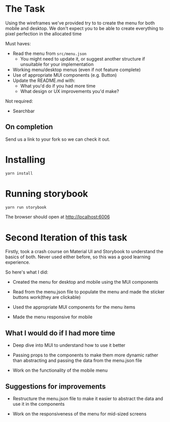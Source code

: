 # The Task

Using the wireframes we've provided try to to create the menu for both mobile
and desktop. We don't expect you to be able to create everything to pixel
perfection in the allocated time

Must haves:

* Read the menu from `src/menu.json`
  * You might need to update it, or suggest another structure if unsuitable for
    your implementation
* Working menu/desktop menus (even if not feature complete)
* Use of appropriate MUI components (e.g. Button)
* Update the README.md with:
  * What you'd do if you had more time
  * What design or UX improvements you'd make?

Not required:

* Searchbar

## On completion

Send us a link to your fork so we can check it out.

# Installing

```bash
yarn install
```

# Running storybook

```bash
yarn run storybook
```

The browser should open at <http://localhost:6006>

# Second Iteration of this task

Firstly, took a crash course on Material UI and Storybook to understand the basics of both.
Never used either before, so this was a good learning experience.

So here's what I did:

* Created the menu for desktop and mobile using the MUI components

* Read from the menu.json file to populate the menu and made the sticker buttons work(they are clickable)

* Used the appropriate MUI components for the menu items

* Made the menu responsive for mobile

## What I would do if I had more time

* Deep dive into MUI to understand how to use it better

* Passing props to the components to make them more dynamic rather than abstracting and passing the data from the menu.json file

* Work on the functionality of the mobile menu

## Suggestions for improvements

* Restructure the menu.json file to make it easier to abstract the data and use it in the components

* Work on the responsiveness of the menu for mid-sized screens

